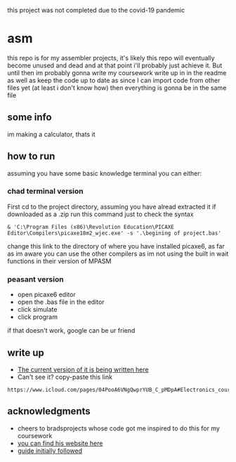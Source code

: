 this project was not completed due to the covid-19 pandemic 
# asm
this repo is for my assembler projects, it's likely this repo will eventually become unused and dead and 
at that point i'll probably just achieve it.
But until then im probably gonna write my coursework write up in in the readme as well as keep the code up to date
as since I can import code from other files yet (at least i don't know how) then everything is gonna be in the same file

## some info
im making a calculator, thats it

## how to run
assuming you have some basic knowledge terminal you can either:

### chad terminal version
First cd to the project directory, assuming you have alread extracted it if downloaded as a .zip
run this command just to check the syntax 

```
& 'C:\Program Files (x86)\Revolution Education\PICAXE Editor\Compilers\picaxe18m2_wjec.exe' -s '.\begining of project.bas'
```
change this link to the directory of where you have installed picaxe6, as far as im aware you can use the other compilers as im not using the built in wait functions in their version of MPASM

### peasant version

* open picaxe6 editor
* open the .bas file in the editor
* click simulate
* click program

if that doesn't work, google can be ur friend 

## write up
* [The current version of it is being written here](https://www.icloud.com/pages/04PooA6VNgQwprYUB_C_pMDpA#Electronics_courswork)
* Can't see it? copy-paste this link 
```
https://www.icloud.com/pages/04PooA6VNgQwprYUB_C_pMDpA#Electronics_courswork
```

## acknowledgments

* cheers to bradsprojects whose code got me inspired to do this for my coursework
* [you can find his website here](https://bradsprojects.com/)
* [guide initially followed](https://bradsprojects.com/pic-assembly-tutorial-6-interfacing-a-keypad-to-your-microcontroller/)
